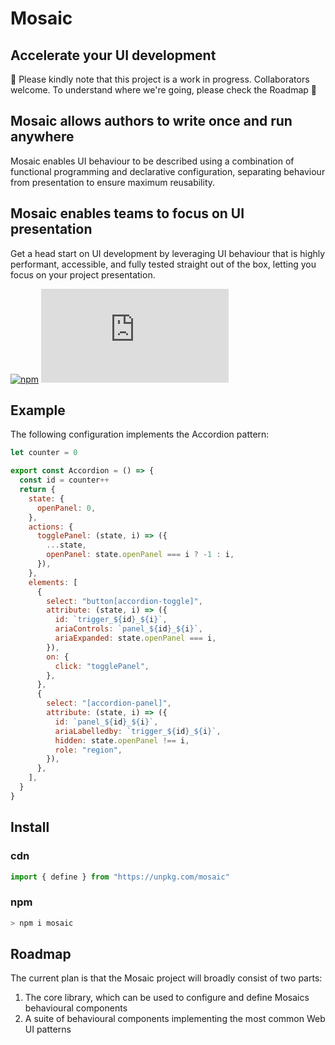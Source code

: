 # Mosaic

## Accelerate your UI development

🚧 Please kindly note that this project is a work in progress. Collaborators welcome. To understand where we're going, please check the Roadmap 🚧

## Mosaic allows authors to write once and run anywhere

Mosaic enables UI behaviour to be described using a combination of functional programming and declarative configuration, separating behaviour from presentation to ensure maximum reusability.

## Mosaic enables teams to focus on UI presentation

Get a head start on UI development by leveraging UI behaviour that is
highly performant, accessible, and fully tested straight out of the box, letting you focus on your project presentation.

[![npm](https://shields.io/npm/v/mosaic)](https://www.npmjs.com/package/mosaic)
[![gzip size](https://img.badgesize.io/https://unpkg.com/mosaic/dist/mosaic.min.js?compression=gzip&label=gzip)](https://unpkg.com/mosaic/dist/mosaic.min.js)

## Example

The following configuration implements the Accordion pattern:

```js
let counter = 0

export const Accordion = () => {
  const id = counter++
  return {
    state: {
      openPanel: 0,
    },
    actions: {
      togglePanel: (state, i) => ({
        ...state,
        openPanel: state.openPanel === i ? -1 : i,
      }),
    },
    elements: [
      {
        select: "button[accordion-toggle]",
        attribute: (state, i) => ({
          id: `trigger_${id}_${i}`,
          ariaControls: `panel_${id}_${i}`,
          ariaExpanded: state.openPanel === i,
        }),
        on: {
          click: "togglePanel",
        },
      },
      {
        select: "[accordion-panel]",
        attribute: (state, i) => ({
          id: `panel_${id}_${i}`,
          ariaLabelledby: `trigger_${id}_${i}`,
          hidden: state.openPanel !== i,
          role: "region",
        }),
      },
    ],
  }
}
```

## Install

### cdn

```js
import { define } from "https://unpkg.com/mosaic"
```

### npm

```sh
> npm i mosaic
```

## Roadmap

The current plan is that the Mosaic project will broadly consist of two parts:

1. The core library, which can be used to configure and define Mosaics behavioural components
2. A suite of behavioural components implementing the most common Web UI patterns
